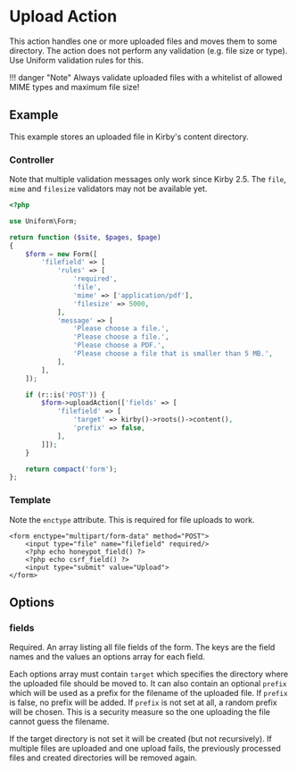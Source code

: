 # Upload Action

This action handles one or more uploaded files and moves them to some directory. The action does not perform any validation (e.g. file size or type). Use Uniform validation rules for this.

!!! danger "Note"
    Always validate uploaded files with a whitelist of allowed MIME types and maximum file size!

## Example

This example stores an uploaded file in Kirby's content directory.

### Controller

Note that multiple validation messages only work since Kirby 2.5. The `file`, `mime` and `filesize` validators may not be available yet.

```php
<?php

use Uniform\Form;

return function ($site, $pages, $page)
{
    $form = new Form([
        'filefield' => [
            'rules' => [
                'required',
                'file',
                'mime' => ['application/pdf'],
                'filesize' => 5000,
            ],
            'message' => [
                'Please choose a file.',
                'Please choose a file.',
                'Please choose a PDF.',
                'Please choose a file that is smaller than 5 MB.',
            ],
        ],
    ]);

    if (r::is('POST')) {
        $form->uploadAction(['fields' => [
            'filefield' => [
                'target' => kirby()->roots()->content(),
                'prefix' => false,
            ],
        ]]);
    }

    return compact('form');
};
```

### Template

Note the `enctype` attribute. This is required for file uploads to work.

```html+php
<form enctype="multipart/form-data" method="POST">
    <input type="file" name="filefield" required/>
    <?php echo honeypot_field() ?>
    <?php echo csrf_field() ?>
    <input type="submit" value="Upload">
</form>
```

## Options

### fields

Required. An array listing all file fields of the form. The keys are the field names and the values an options array for each field.

Each options array must contain `target` which specifies the directory where the uploaded file should be moved to. It can also contain an optional `prefix` which will be used as a prefix for the filename of the uploaded file. If `prefix` is false, no prefix will be added. If `prefix` is not set at all, a random prefix will be chosen. This is a security measure so the one uploading the file cannot guess the filename.

If the target directory is not set it will be created (but not recursively). If multiple files are uploaded and one upload fails, the previously processed files and created directories will be removed again.

